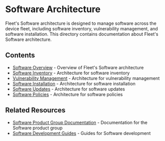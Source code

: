 # Software Architecture

Fleet's Software architecture is designed to manage software across the device fleet, including software inventory, vulnerability management, and software installation. This directory contains documentation about Fleet's Software architecture.

## Contents

- [Software Overview](software-overview.md) - Overview of Fleet's Software architecture
- [Software Inventory](software-inventory.md) - Architecture for software inventory
- [Vulnerability Management](vulnerability-management.md) - Architecture for vulnerability management
- [Software Installation](software-installation.md) - Architecture for software installation
- [Software Updates](software-updates.md) - Architecture for software updates
- [Software Policies](software-policies.md) - Architecture for software policies

## Related Resources

- [Software Product Group Documentation](../../product-groups/software/) - Documentation for the Software product group
- [Software Development Guides](../../guides/software/) - Guides for Software development